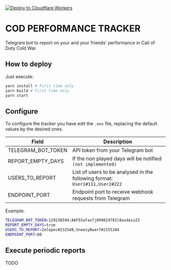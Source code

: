 [![Deploy to Cloudflare Workers](https://deploy.workers.cloudflare.com/button)](https://deploy.workers.cloudflare.com/?url=https://github.com/crolopez/cod-performance-tracker)

# COD PERFORMANCE TRACKER

Telegram bot to report on your and your friends' performance in Call of Duty Cold War.

## How to deploy

Just execute:

``` bash
yarn install # First time only
yarn build # First time only
yarn start
```

## Configure

To configure the tracker you have edit the `.env` file, replacing the default values by the desired ones.

| Field | Description |
|-|-|
| TELEGRAM_BOT_TOKEN | API token from your Telegram bot |
| REPORT_EMPTY_DAYS | If the non played days will be notified `(not implemented)` |
| USERS_TO_REPORT | List of users to be analysed in the following format: `User1#111,User2#222` |
| ENDPOINT_PORT | Endpoint port to receive webhook requests from Telegram |

Example:

``` bash
TELEGRAM_BOT_TOKEN=129238594:AAF5Safasfj899824781l8asdaszZ3
REPORT_EMPTY_DAYS=true
USERS_TO_REPORT=Zelopec#232548,SneezyDwarf#2155284
ENDPOINT_PORT=80
```

## Execute periodic reports

TODO